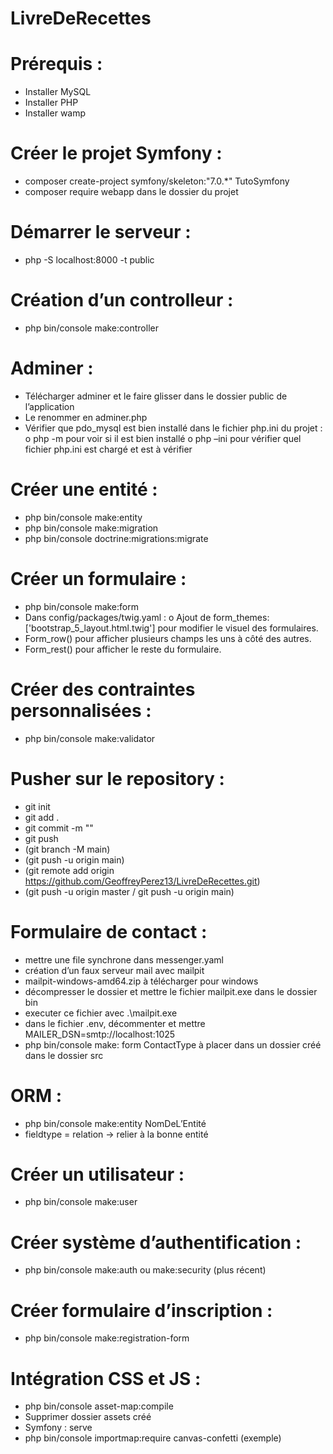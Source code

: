 # LivreDeRecettes
# Prérequis :
-	Installer MySQL
-	Installer PHP
-	Installer wamp

# Créer le projet Symfony :
-	composer create-project symfony/skeleton:"7.0.*" TutoSymfony
-	composer require webapp dans le dossier du projet

# Démarrer le serveur :
-	php -S localhost:8000 -t public

# Création d’un controlleur :
-	php bin/console make:controller

# Adminer :
-	Télécharger adminer et le faire glisser dans le dossier public de l’application
-	Le renommer en adminer.php
-	Vérifier que pdo_mysql est bien installé dans le fichier php.ini du projet :
o	php -m pour voir si il est bien installé
o	php –ini pour vérifier quel fichier php.ini est chargé et est à vérifier

# Créer une entité :
-	php bin/console make:entity
-	php bin/console make:migration
-	php bin/console doctrine:migrations:migrate

# Créer un formulaire :
-	php bin/console make:form
-	Dans config/packages/twig.yaml :
  o	Ajout de form_themes: ['bootstrap_5_layout.html.twig'] pour modifier le visuel des formulaires.
-	Form_row() pour afficher plusieurs champs les uns à côté des autres.
-	Form_rest() pour afficher le reste du formulaire.

# Créer des contraintes personnalisées :
-	php bin/console make:validator

# Pusher sur le repository :
- git init
- git add .
- git commit -m ""
- git push
- (git branch -M main)
- (git push -u origin main)
- (git remote add origin https://github.com/GeoffreyPerez13/LivreDeRecettes.git)
- (git push -u origin master / git push -u origin main)

# Formulaire de contact :
-	mettre une file synchrone dans messenger.yaml
-	création d’un faux serveur mail avec mailpit
-	mailpit-windows-amd64.zip à télécharger pour windows
-	décompresser le dossier et mettre le fichier mailpit.exe dans le dossier bin
-	executer ce fichier avec .\mailpit.exe
-	dans le fichier .env, décommenter et mettre MAILER_DSN=smtp://localhost:1025
-	php bin/console make: form ContactType à placer dans un dossier créé dans le dossier src

# ORM :
-	php bin/console make:entity NomDeL’Entité
-	fieldtype = relation -> relier à la bonne entité

# Créer un utilisateur :
-	php bin/console make:user

# Créer système d’authentification :
-	php bin/console make:auth ou make:security (plus récent)

# Créer formulaire d’inscription :
-	php bin/console make:registration-form

# Intégration CSS et JS :
-	php bin/console asset-map:compile
-	Supprimer dossier assets créé
-	Symfony : serve
-	php bin/console importmap:require canvas-confetti (exemple)



